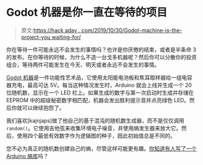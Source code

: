 # Godot 机器是你一直在等待的项目

> 原文:[https://hack aday . com/2019/10/30/Godot-machine-is-the-project-you waiting-for/](https://hackaday.com/2019/10/30/godot-machine-is-the-project-youve-been-waiting-for/)

你在等待一件可能永远不会发生的事情吗？也许是你厌倦的结束，或者是半条命 3 的发布。在你等待的时候，为什么不造一台戈多机器呢？然后你可以分散你的投资组合，等待两件可能发生在今天、明天或者永远不会发生的事情。

[Godot 机器](https://www.instructables.com/id/The-Godot-Machine/)是一件功能性艺术品，它使用太阳能电池板和焦耳取样器给一组电容器充电，最高可达 5V。每当这种情况发生时，Arduino 就会上线并生成一个 20 位随机数，显示在一个 LED 栏上。如果生成的数字与第一次启动时生成并存储在 EEPROM 中的超级秘密数字相匹配，机器会发出胜利提示音并点亮绿色 LED。然后你就可以继续抱怨了。

我们喜欢[kajnjaps]做了他自己的基于混沌的随机数生成器，而不是仅仅调用`random()`。它使用吉他弦来收集环境电子噪音，并使用熵发生器来放大它。然后，使用四个最低有效数字作为逻辑图的种子，因此初始值总是不同的。

您不必为真正的随机数创建自己的熵，尽管这样可能更有趣。[你知道有人写了一个 Arduino 熵库](https://hackaday.com/2018/01/08/entropy-and-the-arduino/)吗？